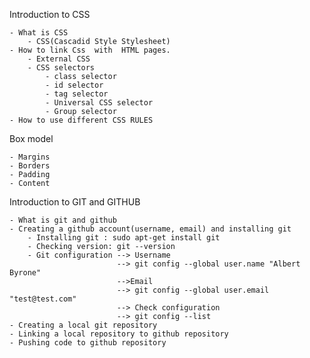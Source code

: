 Introduction to CSS

    - What is CSS
        - CSS(Cascadid Style Stylesheet)
    - How to link Css  with  HTML pages.
        - External CSS
        - CSS selectors
            - class selector
            - id selector
            - tag selector
            - Universal CSS selector 
            - Group selector
    - How to use different CSS RULES

Box model

    - Margins
    - Borders
    - Padding
    - Content

Introduction to GIT and GITHUB


    - What is git and github
    - Creating a github account(username, email) and installing git
        - Installing git : sudo apt-get install git
        - Checking version: git --version
        - Git configuration --> Username 
                            --> git config --global user.name "Albert Byrone"
                            -->Email
                            --> git config --global user.email "test@test.com"
                            --> Check configuration
                            --> git config --list
    - Creating a local git repository
    - Linking a local repository to github repository
    - Pushing code to github repository

